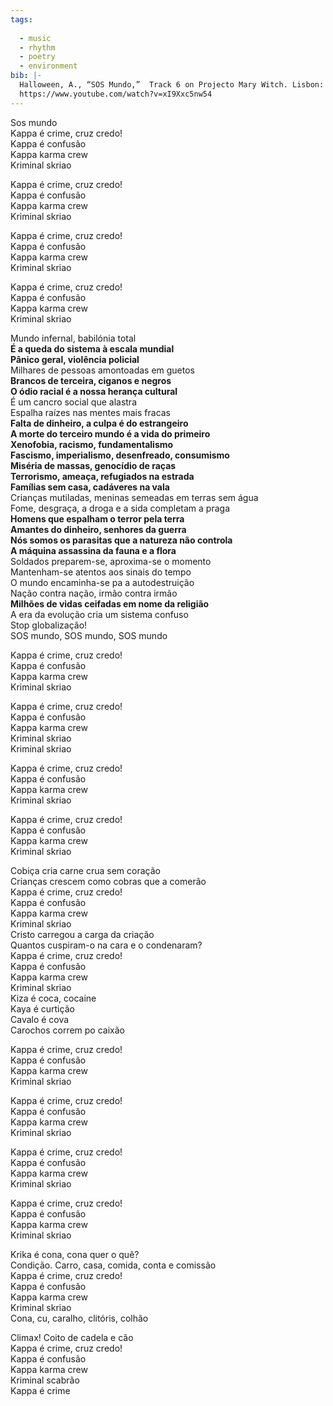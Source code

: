 ```yaml
---
tags:
  
  - music
  - rhythm
  - poetry
  - environment
bib: |-
  Halloween, A., “SOS Mundo,”  Track 6 on Projecto Mary Witch. Lisbon: Sonoterapia, 2006. Accessed May 6th, 2025. 
  https://www.youtube.com/watch?v=xI9Xxc5nw54
---
```

Sos mundo  
Kappa é crime, cruz credo!  
Kappa é confusão  
Kappa karma crew  
Kriminal skriao

Kappa é crime, cruz credo!  
Kappa é confusão  
Kappa karma crew  
Kriminal skriao

Kappa é crime, cruz credo!  
Kappa é confusão  
Kappa karma crew  
Kriminal skriao

Kappa é crime, cruz credo!  
Kappa é confusão  
Kappa karma crew  
Kriminal skriao

Mundo infernal, babilónia total  
**É a queda do sistema à escala mundial**  
**Pânico geral, violência policial**  
Milhares de pessoas amontoadas em guetos  
**Brancos de terceira, ciganos e negros**  
**O ódio racial é a nossa herança cultural**  
É um cancro social que alastra  
Espalha raízes nas mentes mais fracas  
**Falta de dinheiro, a culpa é do estrangeiro**  
**A morte do terceiro mundo é a vida do primeiro**  
**Xenofobia, racismo, fundamentalismo**  
**Fascismo, imperialismo, desenfreado, consumismo**  
**Miséria de massas, genocídio de raças**  
**Terrorismo, ameaça, refugiados na estrada**  
**Famílias sem casa, cadáveres na vala**  
Crianças mutiladas, meninas semeadas em terras sem água  
Fome, desgraça, a droga e a sida completam a praga  
**Homens que espalham o terror pela terra**  
**Amantes do dinheiro, senhores da guerra**  
**Nós somos os parasitas que a natureza não controla**  
**A máquina assassina da fauna e a flora**  
Soldados preparem-se, aproxima-se o momento  
Mantenham-se atentos aos sinais do tempo  
O mundo encaminha-se pa a autodestruição  
Nação contra nação, irmão contra irmão  
**Milhões de vidas ceifadas em nome da religião**  
A era da evolução cria um sistema confuso  
Stop globalização!  
SOS mundo, SOS mundo, SOS mundo

Kappa é crime, cruz credo!  
Kappa é confusão  
Kappa karma crew  
Kriminal skriao

Kappa é crime, cruz credo!  
Kappa é confusão  
Kappa karma crew  
Kriminal skriao  
Kriminal skriao

Kappa é crime, cruz credo!  
Kappa é confusão  
Kappa karma crew  
Kriminal skriao

Kappa é crime, cruz credo!  
Kappa é confusão  
Kappa karma crew  
Kriminal skriao

Cobiça cria carne crua sem coração  
Crianças crescem como cobras que a comerão  
Kappa é crime, cruz credo!  
Kappa é confusão  
Kappa karma crew  
Kriminal skriao  
Cristo carregou a carga da criação  
Quantos cuspiram-o na cara e o condenaram?  
Kappa é crime, cruz credo!  
Kappa é confusão  
Kappa karma crew  
Kriminal skriao  
Kiza é coca, cocaine  
Kaya é curtição  
Cavalo é cova  
Carochos correm po caixão

Kappa é crime, cruz credo!  
Kappa é confusão  
Kappa karma crew  
Kriminal skriao

Kappa é crime, cruz credo!  
Kappa é confusão  
Kappa karma crew  
Kriminal skriao

Kappa é crime, cruz credo!  
Kappa é confusão  
Kappa karma crew  
Kriminal skriao

Kappa é crime, cruz credo!  
Kappa é confusão  
Kappa karma crew  
Kriminal skriao

Krika é cona, cona quer o quê?  
Condição. Carro, casa, comida, conta e comissão  
Kappa é crime, cruz credo!  
Kappa é confusão  
Kappa karma crew  
Kriminal skriao  
Cona, cu, caralho, clitóris, colhão

Climax! Coito de cadela e cão  
Kappa é crime, cruz credo!  
Kappa é confusão  
Kappa karma crew  
Kriminal scabrão  
Kappa é crime
